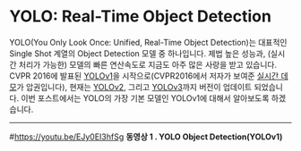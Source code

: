 # YOLO: Real-Time Object Detection
YOLO(You Only Look Once: Unified, Real-Time Object Detection)는 대표적인 Single Shot 계열의 Object Detection 모델 중 하나입니다. 제법 높은 성능과, (실시간 처리가 가능한) 모델의 빠른 연산속도로 지금도 아주 많은 사랑을 받고 있습니다. CVPR 2016에 발표된 [YOLOv1](https://arxiv.org/abs/1506.02640)을 시작으로(CVPR2016에서 저자가 보여준 [실시간 데모](https://youtu.be/NM6lrxy0bxs?t=675)가 압권입니다), 현재는 [YOLOv2](https://arxiv.org/abs/1612.08242), 그리고 [YOLOv3](https://arxiv.org/abs/1804.02767)까지 버전이 업데이트 되었습니다. 이번 포스트에서는 YOLO의 가장 기본 모델인 YOLOv1에 대해서 알아보도록 하겠습니다. 

----


#https://youtu.be/EJy0EI3hfSg
**동영상 1 . YOLO Object Detection(YOLOv1)**

